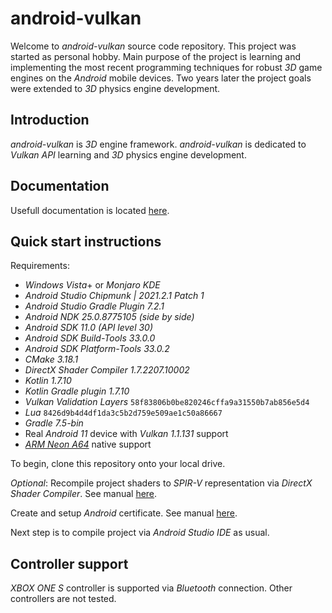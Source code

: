 # android-vulkan

Welcome to _android-vulkan_ source code repository. This project was started as personal hobby. Main purpose of the project is learning and implementing the most recent programming techniques for robust _3D_ game engines on the _Android_ mobile devices. Two years later the project goals were extended to _3D_ physics engine development.

## Introduction

_android-vulkan_ is _3D_ engine framework. _android-vulkan_ is dedicated to _Vulkan API_ learning and _3D_ physics engine development.

## Documentation

Usefull documentation is located [here](docs/documentation.md).

## Quick start instructions

Requirements:

* _Windows Vista_+ or _Monjaro KDE_
* _Android Studio Chipmunk | 2021.2.1 Patch 1_
* _Android Studio Gradle Plugin 7.2.1_
* _Android NDK 25.0.8775105 (side by side)_
* _Android SDK 11.0 (API level 30)_
* _Android SDK Build-Tools 33.0.0_
* _Android SDK Platform-Tools 33.0.2_
* _CMake 3.18.1_
* _DirectX Shader Compiler 1.7.2207.10002_
* _Kotlin 1.7.10_
* _Kotlin Gradle plugin 1.7.10_
* _Vulkan Validation Layers_ `58f83806b0be820246cffa9a31550b7ab856e5d4`
* _Lua_ `8426d9b4d4df1da3c5b2d759e509ae1c50a86667`
* _Gradle 7.5-bin_
* Real _Android 11_ device with _Vulkan 1.1.131_ support
* [_ARM Neon A64_](https://developer.arm.com/architectures/instruction-sets/simd-isas/neon/neon-programmers-guide-for-armv8-a/introducing-neon-for-armv8-a) native support

To begin, clone this repository onto your local drive.

_Optional_: Recompile project shaders to _SPIR-V_ representation via _DirectX Shader Compiler_. See manual [here](docs/shader-compilation.md).

Create and setup _Android_ certificate. See manual [here](docs/release-build.md).

Next step is to compile project via _Android Studio IDE_ as usual.

## Controller support

_XBOX ONE S_ controller is supported via _Bluetooth_ connection. Other controllers are not tested.
